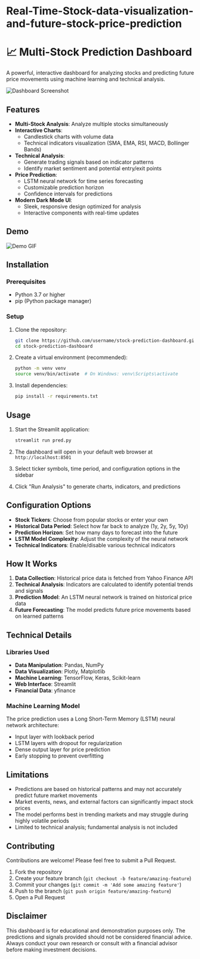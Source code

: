 # Real-Time-Stock-data-visualization-and-future-stock-price-prediction
# 📈 Multi-Stock Prediction Dashboard

A powerful, interactive dashboard for analyzing stocks and predicting future price movements using machine learning and technical analysis.

![Dashboard Screenshot]("C:\Users\skintern\Desktop\stock\dashboard.jpg",""C:\Users\skintern\Desktop\stock\dashboard2.jpg"")
## Features

- **Multi-Stock Analysis**: Analyze multiple stocks simultaneously
- **Interactive Charts**: 
  - Candlestick charts with volume data
  - Technical indicators visualization (SMA, EMA, RSI, MACD, Bollinger Bands)
- **Technical Analysis**:
  - Generate trading signals based on indicator patterns
  - Identify market sentiment and potential entry/exit points
- **Price Prediction**:
  - LSTM neural network for time series forecasting
  - Customizable prediction horizon
  - Confidence intervals for predictions
- **Modern Dark Mode UI**:
  - Sleek, responsive design optimized for analysis
  - Interactive components with real-time updates

## Demo

![Demo GIF]("C:\Users\skintern\Desktop\stock\demo1.jpg","C:\Users\skintern\Desktop\stock\demo2.jpg","C:\Users\skintern\Desktop\stock\demo3.jpg")

## Installation

### Prerequisites

- Python 3.7 or higher
- pip (Python package manager)

### Setup

1. Clone the repository:
   ```bash
   git clone https://github.com/username/stock-prediction-dashboard.git
   cd stock-prediction-dashboard
   ```

2. Create a virtual environment (recommended):
   ```bash
   python -m venv venv
   source venv/bin/activate  # On Windows: venv\Scripts\activate
   ```

3. Install dependencies:
   ```bash
   pip install -r requirements.txt
   ```

## Usage

1. Start the Streamlit application:
   ```bash
   streamlit run pred.py
   ```

2. The dashboard will open in your default web browser at `http://localhost:8501`

3. Select ticker symbols, time period, and configuration options in the sidebar

4. Click "Run Analysis" to generate charts, indicators, and predictions

## Configuration Options

- **Stock Tickers**: Choose from popular stocks or enter your own
- **Historical Data Period**: Select how far back to analyze (1y, 2y, 5y, 10y)
- **Prediction Horizon**: Set how many days to forecast into the future
- **LSTM Model Complexity**: Adjust the complexity of the neural network
- **Technical Indicators**: Enable/disable various technical indicators

## How It Works

1. **Data Collection**: Historical price data is fetched from Yahoo Finance API
2. **Technical Analysis**: Indicators are calculated to identify potential trends and signals
3. **Prediction Model**: An LSTM neural network is trained on historical price data
4. **Future Forecasting**: The model predicts future price movements based on learned patterns

## Technical Details

### Libraries Used

- **Data Manipulation**: Pandas, NumPy
- **Data Visualization**: Plotly, Matplotlib
- **Machine Learning**: TensorFlow, Keras, Scikit-learn
- **Web Interface**: Streamlit
- **Financial Data**: yfinance

### Machine Learning Model

The price prediction uses a Long Short-Term Memory (LSTM) neural network architecture:
- Input layer with lookback period
- LSTM layers with dropout for regularization
- Dense output layer for price prediction
- Early stopping to prevent overfitting

## Limitations

- Predictions are based on historical patterns and may not accurately predict future market movements
- Market events, news, and external factors can significantly impact stock prices
- The model performs best in trending markets and may struggle during highly volatile periods
- Limited to technical analysis; fundamental analysis is not included

## Contributing

Contributions are welcome! Please feel free to submit a Pull Request.

1. Fork the repository
2. Create your feature branch (`git checkout -b feature/amazing-feature`)
3. Commit your changes (`git commit -m 'Add some amazing feature'`)
4. Push to the branch (`git push origin feature/amazing-feature`)
5. Open a Pull Request

## Disclaimer

This dashboard is for educational and demonstration purposes only. The predictions and signals provided should not be considered financial advice. Always conduct your own research or consult with a financial advisor before making investment decisions.

